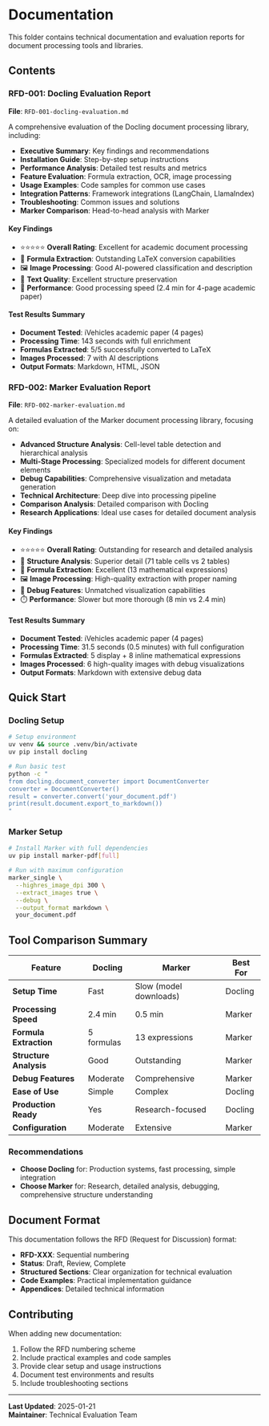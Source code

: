 # Documentation

This folder contains technical documentation and evaluation reports for document processing tools and libraries.

## Contents

### RFD-001: Docling Evaluation Report
**File**: `RFD-001-docling-evaluation.md`

A comprehensive evaluation of the Docling document processing library, including:

- **Executive Summary**: Key findings and recommendations
- **Installation Guide**: Step-by-step setup instructions
- **Performance Analysis**: Detailed test results and metrics
- **Feature Evaluation**: Formula extraction, OCR, image processing
- **Usage Examples**: Code samples for common use cases
- **Integration Patterns**: Framework integrations (LangChain, LlamaIndex)
- **Troubleshooting**: Common issues and solutions
- **Marker Comparison**: Head-to-head analysis with Marker

#### Key Findings
- ⭐⭐⭐⭐⭐ **Overall Rating**: Excellent for academic document processing
- 🧮 **Formula Extraction**: Outstanding LaTeX conversion capabilities
- 🖼️ **Image Processing**: Good AI-powered classification and description
- 📝 **Text Quality**: Excellent structure preservation
- 🚀 **Performance**: Good processing speed (2.4 min for 4-page academic paper)

#### Test Results Summary
- **Document Tested**: iVehicles academic paper (4 pages)
- **Processing Time**: 143 seconds with full enrichment
- **Formulas Extracted**: 5/5 successfully converted to LaTeX
- **Images Processed**: 7 with AI descriptions
- **Output Formats**: Markdown, HTML, JSON

### RFD-002: Marker Evaluation Report
**File**: `RFD-002-marker-evaluation.md`

A detailed evaluation of the Marker document processing library, focusing on:

- **Advanced Structure Analysis**: Cell-level table detection and hierarchical analysis
- **Multi-Stage Processing**: Specialized models for different document elements
- **Debug Capabilities**: Comprehensive visualization and metadata generation
- **Technical Architecture**: Deep dive into processing pipeline
- **Comparison Analysis**: Detailed comparison with Docling
- **Research Applications**: Ideal use cases for detailed document analysis

#### Key Findings
- ⭐⭐⭐⭐⭐ **Overall Rating**: Outstanding for research and detailed analysis
- 🔬 **Structure Analysis**: Superior detail (71 table cells vs 2 tables)
- 🧮 **Formula Extraction**: Excellent (13 mathematical expressions)
- 🖼️ **Image Processing**: High-quality extraction with proper naming
- 🔧 **Debug Features**: Unmatched visualization capabilities
- ⏱️ **Performance**: Slower but more thorough (8 min vs 2.4 min)

#### Test Results Summary
- **Document Tested**: iVehicles academic paper (4 pages)
- **Processing Time**: 31.5 seconds (0.5 minutes) with full configuration
- **Formulas Extracted**: 5 display + 8 inline mathematical expressions
- **Images Processed**: 6 high-quality images with debug visualizations
- **Output Formats**: Markdown with extensive debug data

## Quick Start

### Docling Setup
```bash
# Setup environment
uv venv && source .venv/bin/activate
uv pip install docling

# Run basic test
python -c "
from docling.document_converter import DocumentConverter
converter = DocumentConverter()
result = converter.convert('your_document.pdf')
print(result.document.export_to_markdown())
"
```

### Marker Setup
```bash
# Install Marker with full dependencies
uv pip install marker-pdf[full]

# Run with maximum configuration
marker_single \
  --highres_image_dpi 300 \
  --extract_images true \
  --debug \
  --output_format markdown \
  your_document.pdf
```

## Tool Comparison Summary

| Feature | Docling | Marker | Best For |
|---------|---------|--------|----------|
| **Setup Time** | Fast | Slow (model downloads) | Docling |
| **Processing Speed** | 2.4 min | 0.5 min | Marker |
| **Formula Extraction** | 5 formulas | 13 expressions | Marker |
| **Structure Analysis** | Good | Outstanding | Marker |
| **Debug Features** | Moderate | Comprehensive | Marker |
| **Ease of Use** | Simple | Complex | Docling |
| **Production Ready** | Yes | Research-focused | Docling |
| **Configuration** | Moderate | Extensive | Marker |

### Recommendations
- **Choose Docling** for: Production systems, fast processing, simple integration
- **Choose Marker** for: Research, detailed analysis, debugging, comprehensive structure understanding

## Document Format

This documentation follows the RFD (Request for Discussion) format:
- **RFD-XXX**: Sequential numbering
- **Status**: Draft, Review, Complete
- **Structured Sections**: Clear organization for technical evaluation
- **Code Examples**: Practical implementation guidance
- **Appendices**: Detailed technical information

## Contributing

When adding new documentation:
1. Follow the RFD numbering scheme
2. Include practical examples and code samples
3. Provide clear setup and usage instructions
4. Document test environments and results
5. Include troubleshooting sections

---

**Last Updated**: 2025-01-21  
**Maintainer**: Technical Evaluation Team
